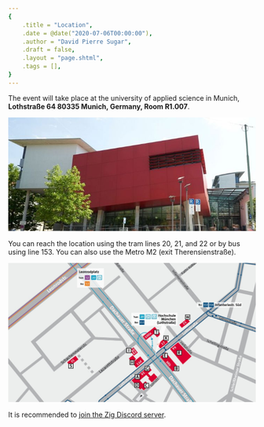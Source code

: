 ```yaml
---
{
    .title = "Location",
    .date = @date("2020-07-06T00:00:00"),
    .author = "David Pierre Sugar",
    .draft = false,
    .layout = "page.shtml",
    .tags = [],
}  
--- 
```


The event will take place at the university of applied science in Munich, **Lothstraße 64 80335 Munich, Germany, Room R1.007**. 

![](loth64.jpg)

You can reach the location using the tram lines 20, 21, and 22 or by bus using line 153. You can also use the Metro M2 (exit Therensienstraße).

![](Lageplan.jpg)

It is recommended to [join the Zig Discord server](https://discord.gg/zig). 
